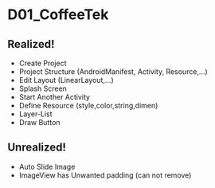 # D01_CoffeeTek

## Realized!
  - Create Project
  - Project Structure (AndroidManifest, Activity, Resource,...)
  - Edit Layout (LinearLayout,...)
  - Splash Screen
  - Start Another Activity
  - Define Resource (style,color,string,dimen)
  - Layer-List
  - Draw Button

## Unrealized!
  - Auto Slide Image
  - ImageView has Unwanted padding (can not remove)
